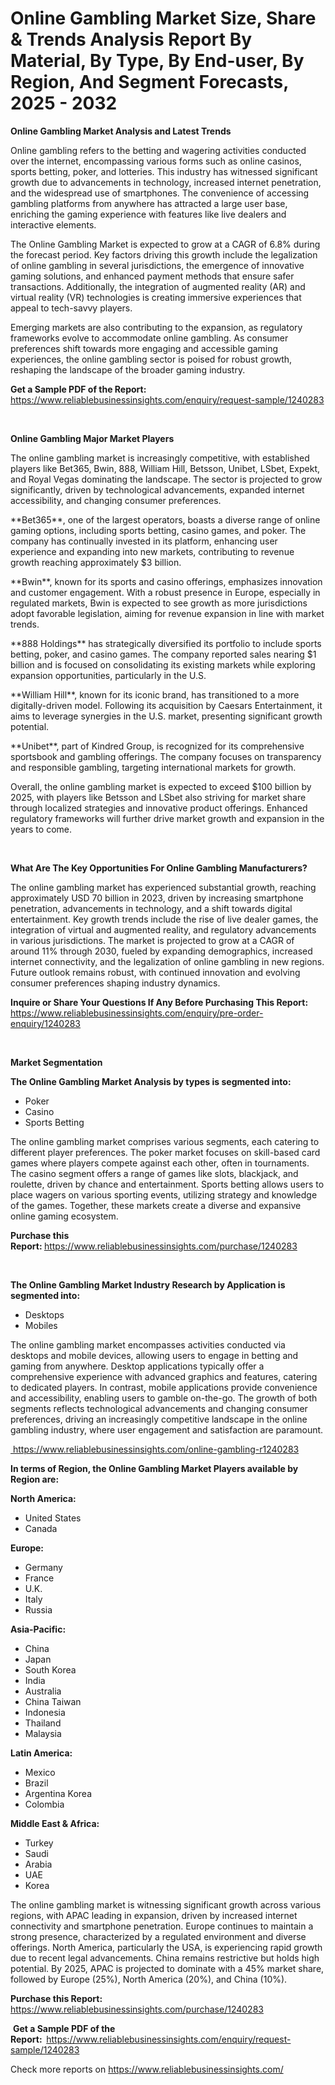 <p><h1>Online Gambling Market Size, Share & Trends Analysis Report By Material, By Type, By End-user, By Region, And Segment Forecasts, 2025 - 2032</h1></p><p><strong>Online Gambling Market Analysis and Latest Trends</strong></p>
<p><p>Online gambling refers to the betting and wagering activities conducted over the internet, encompassing various forms such as online casinos, sports betting, poker, and lotteries. This industry has witnessed significant growth due to advancements in technology, increased internet penetration, and the widespread use of smartphones. The convenience of accessing gambling platforms from anywhere has attracted a large user base, enriching the gaming experience with features like live dealers and interactive elements.</p><p>The Online Gambling Market is expected to grow at a CAGR of 6.8% during the forecast period. Key factors driving this growth include the legalization of online gambling in several jurisdictions, the emergence of innovative gaming solutions, and enhanced payment methods that ensure safer transactions. Additionally, the integration of augmented reality (AR) and virtual reality (VR) technologies is creating immersive experiences that appeal to tech-savvy players. </p><p>Emerging markets are also contributing to the expansion, as regulatory frameworks evolve to accommodate online gambling. As consumer preferences shift towards more engaging and accessible gaming experiences, the online gambling sector is poised for robust growth, reshaping the landscape of the broader gaming industry.</p></p>
<p><strong>Get a Sample PDF of the Report:&nbsp;</strong> <a href="https://www.reliablebusinessinsights.com/enquiry/request-sample/1240283?utm_campaign=2274&utm_medium=2&utm_source=Github&utm_content=ia&utm_term=09032025&utm_id=online-gambling">https://www.reliablebusinessinsights.com/enquiry/request-sample/1240283</a></p>
<p>&nbsp;</p>
<p><strong>Online Gambling Major Market Players</strong></p>
<p><p>The online gambling market is increasingly competitive, with established players like Bet365, Bwin, 888, William Hill, Betsson, Unibet, LSbet, Expekt, and Royal Vegas dominating the landscape. The sector is projected to grow significantly, driven by technological advancements, expanded internet accessibility, and changing consumer preferences.</p><p>**Bet365**, one of the largest operators, boasts a diverse range of online gaming options, including sports betting, casino games, and poker. The company has continually invested in its platform, enhancing user experience and expanding into new markets, contributing to revenue growth reaching approximately $3 billion.</p><p>**Bwin**, known for its sports and casino offerings, emphasizes innovation and customer engagement. With a robust presence in Europe, especially in regulated markets, Bwin is expected to see growth as more jurisdictions adopt favorable legislation, aiming for revenue expansion in line with market trends.</p><p>**888 Holdings** has strategically diversified its portfolio to include sports betting, poker, and casino games. The company reported sales nearing $1 billion and is focused on consolidating its existing markets while exploring expansion opportunities, particularly in the U.S.</p><p>**William Hill**, known for its iconic brand, has transitioned to a more digitally-driven model. Following its acquisition by Caesars Entertainment, it aims to leverage synergies in the U.S. market, presenting significant growth potential.</p><p>**Unibet**, part of Kindred Group, is recognized for its comprehensive sportsbook and gambling offerings. The company focuses on transparency and responsible gambling, targeting international markets for growth. </p><p>Overall, the online gambling market is expected to exceed $100 billion by 2025, with players like Betsson and LSbet also striving for market share through localized strategies and innovative product offerings. Enhanced regulatory frameworks will further drive market growth and expansion in the years to come.</p></p>
<p>&nbsp;</p>
<p><strong>What Are The Key Opportunities For Online Gambling Manufacturers?</strong></p>
<p><p>The online gambling market has experienced substantial growth, reaching approximately USD 70 billion in 2023, driven by increasing smartphone penetration, advancements in technology, and a shift towards digital entertainment. Key growth trends include the rise of live dealer games, the integration of virtual and augmented reality, and regulatory advancements in various jurisdictions. The market is projected to grow at a CAGR of around 11% through 2030, fueled by expanding demographics, increased internet connectivity, and the legalization of online gambling in new regions. Future outlook remains robust, with continued innovation and evolving consumer preferences shaping industry dynamics.</p></p>
<p><strong>Inquire or Share Your Questions If Any Before Purchasing This Report:</strong> <a href="https://www.reliablebusinessinsights.com/enquiry/pre-order-enquiry/1240283?utm_campaign=2274&utm_medium=2&utm_source=Github&utm_content=ia&utm_term=09032025&utm_id=online-gambling">https://www.reliablebusinessinsights.com/enquiry/pre-order-enquiry/1240283</a></p>
<p>&nbsp;</p>
<p><strong>Market Segmentation</strong></p>
<p><strong>The Online Gambling Market Analysis by types is segmented into:</strong></p>
<p><ul><li>Poker</li><li>Casino</li><li>Sports Betting</li></ul></p>
<p><p>The online gambling market comprises various segments, each catering to different player preferences. The poker market focuses on skill-based card games where players compete against each other, often in tournaments. The casino segment offers a range of games like slots, blackjack, and roulette, driven by chance and entertainment. Sports betting allows users to place wagers on various sporting events, utilizing strategy and knowledge of the games. Together, these markets create a diverse and expansive online gaming ecosystem.</p></p>
<p><strong>Purchase this Report:&nbsp;</strong><a href="https://www.reliablebusinessinsights.com/purchase/1240283?utm_campaign=2274&utm_medium=2&utm_source=Github&utm_content=ia&utm_term=09032025&utm_id=online-gambling">https://www.reliablebusinessinsights.com/purchase/1240283</a></p>
<p>&nbsp;</p>
<p><strong>The Online Gambling Market Industry Research by Application is segmented into:</strong></p>
<p><ul><li>Desktops</li><li>Mobiles</li></ul></p>
<p><p>The online gambling market encompasses activities conducted via desktops and mobile devices, allowing users to engage in betting and gaming from anywhere. Desktop applications typically offer a comprehensive experience with advanced graphics and features, catering to dedicated players. In contrast, mobile applications provide convenience and accessibility, enabling users to gamble on-the-go. The growth of both segments reflects technological advancements and changing consumer preferences, driving an increasingly competitive landscape in the online gambling industry, where user engagement and satisfaction are paramount.</p></p>
<p><a href="https://www.reliablebusinessinsights.com/online-gambling-r1240283?utm_campaign=2274&utm_medium=2&utm_source=Github&utm_content=ia&utm_term=09032025&utm_id=online-gambling">&nbsp;https://www.reliablebusinessinsights.com/online-gambling-r1240283</a></p>
<p><strong>In terms of Region, the Online Gambling Market Players available by Region are:</strong></p>
<p>
    <p> <strong> North America: </strong>
        <ul>
            <li>United States</li>
            <li>Canada</li>
        </ul>
        </p> 
    <p> <strong> Europe: </strong>
        <ul>
            <li>Germany</li>
            <li>France</li>
            <li>U.K.</li>
            <li>Italy</li>
            <li>Russia</li>
        </ul>
        </p> 
    <p> <strong> Asia-Pacific: </strong>
        <ul>
            <li>China</li>
            <li>Japan</li>
            <li>South Korea</li>
            <li>India</li>
            <li>Australia</li>
            <li>China Taiwan</li>
            <li>Indonesia</li>
            <li>Thailand</li>
            <li>Malaysia</li>
        </ul>
        </p> 
    <p> <strong> Latin America: </strong>
        <ul>
            <li>Mexico</li>
            <li>Brazil</li>
            <li>Argentina Korea</li>
            <li>Colombia</li>
        </ul>
        </p> 
    <p> <strong> Middle East & Africa: </strong>
        <ul>
            <li>Turkey</li>
            <li>Saudi</li>
            <li>Arabia</li>
            <li>UAE</li>
            <li>Korea</li>
        </ul>
    </p>
    </p>
<p><p>The online gambling market is witnessing significant growth across various regions, with APAC leading in expansion, driven by increased internet connectivity and smartphone penetration. Europe continues to maintain a strong presence, characterized by a regulated environment and diverse offerings. North America, particularly the USA, is experiencing rapid growth due to recent legal advancements. China remains restrictive but holds high potential. By 2025, APAC is projected to dominate with a 45% market share, followed by Europe (25%), North America (20%), and China (10%).</p></p>
<p><strong>Purchase this Report: </strong><a href="https://www.reliablebusinessinsights.com/purchase/1240283?utm_campaign=2274&utm_medium=2&utm_source=Github&utm_content=ia&utm_term=09032025&utm_id=online-gambling">https://www.reliablebusinessinsights.com/purchase/1240283</a></p>
<p>&nbsp;<strong>Get a Sample PDF of the Report:&nbsp;&nbsp;</strong><a href="https://www.reliablebusinessinsights.com/enquiry/request-sample/1240283?utm_campaign=2274&utm_medium=2&utm_source=Github&utm_content=ia&utm_term=09032025&utm_id=online-gambling">https://www.reliablebusinessinsights.com/enquiry/request-sample/1240283</a></p>
<p><strong></strong></p>
<p>Check more reports on <a href="https://www.reliablebusinessinsights.com/?utm_campaign=2274&utm_medium=2&utm_source=Github&utm_content=ia&utm_term=09032025&utm_id=online-gambling">https://www.reliablebusinessinsights.com/</a></p>